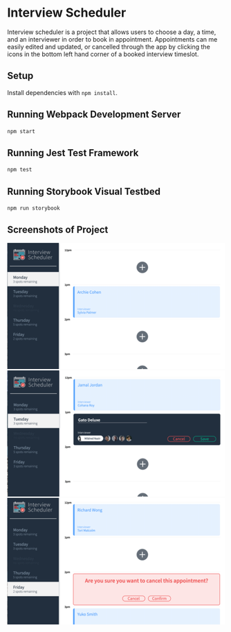 # Interview Scheduler

Interview scheduler is a project that allows users to choose a day, a time, and an interviewer in order to book in appointment. Appointments can me easily edited and updated, or cancelled through the app by clicking the icons in the bottom left hand corner of a booked interview timeslot. 

## Setup

Install dependencies with `npm install`.

## Running Webpack Development Server

```sh
npm start
```

## Running Jest Test Framework

```sh
npm test
```

## Running Storybook Visual Testbed

```sh
npm run storybook
```
## Screenshots of Project

!["booked appointment"](docs/scheduler_booked_appt.png)
!["create new appointment and select interviewer"](docs/scheduler_create_appt.png)
!["cancel appointment"](docs/scheduler_cancel_appt.png)
